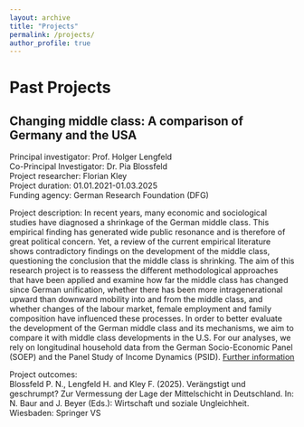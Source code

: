 ```yaml
---
layout: archive
title: "Projects"
permalink: /projects/
author_profile: true
---
```


# Past Projects
## Changing middle class: A comparison of Germany and the USA

Principal investigator: Prof. Holger Lengfeld <br /> Co-Principal Investigator: Dr. Pia Blossfeld<br /> Project researcher: Florian Kley<br /> Project duration: 01.01.2021-01.03.2025<br /> Funding agency: German Research Foundation (DFG)

Project description:
In recent years, many economic and sociological studies have diagnosed a shrinkage of the German middle class. This empirical finding has generated wide public resonance and is therefore of great political concern. Yet, a review of the current empirical literature shows contradictory findings on the development of the middle class, questioning the conclusion that the middle class is shrinking. The aim of this research project is to reassess the different methodological approaches that have been applied and examine how far the middle class has changed since German unification, whether there has been more intragenerational upward than downward mobility into and from the middle class, and whether changes of the labour market, female employment and family composition have influenced these processes. In order to better evaluate the development of the German middle class and its mechanisms, we aim to compare it with middle class developments in the U.S. For our analyses, we rely on longitudinal household data from the German Socio-Economic Panel (SOEP) and the Panel Study of Income Dynamics (PSID).
[Further information](https://gepris.dfg.de/gepris/projekt/444730212?context=projekt&task=showDetail&id=444730212&)

Project outcomes:<br /> Blossfeld P. N., Lengfeld H. and Kley F. (2025). Verängstigt und geschrumpt? Zur Vermessung der Lage der Mittelschicht in Deutschland. In: N. Baur and J. Beyer (Eds.): Wirtschaft und soziale Ungleichheit. Wiesbaden: Springer VS

